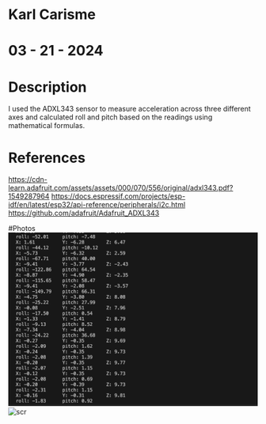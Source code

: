 # Karl Carisme
# 03 - 21 - 2024

# Description 

I used the ADXL343 sensor to measure acceleration across three different axes and calculated roll and pitch based on the readings using mathematical formulas.

# References
https://cdn-learn.adafruit.com/assets/assets/000/070/556/original/adxl343.pdf?1549287964
https://docs.espressif.com/projects/esp-idf/en/latest/esp32/api-reference/peripherals/i2c.html
https://github.com/adafruit/Adafruit_ADXL343


#Photos
![scr](accel.png)
![scr](cir.png)
